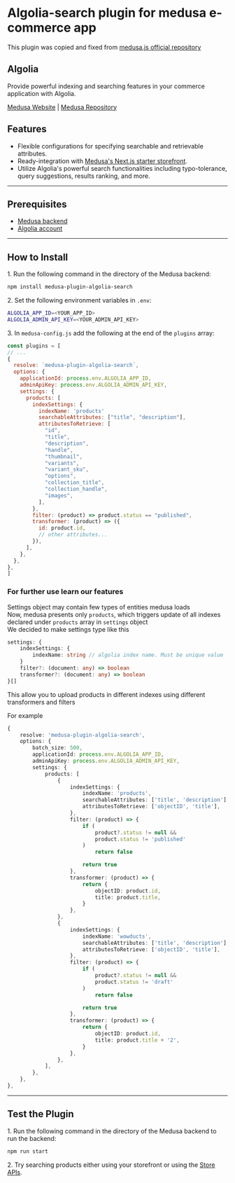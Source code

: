 # Algolia-search plugin for medusa e-commerce app

This plugin was copied and fixed from [medusa.js official repository](https://github.com/medusajs/medusa)

## Algolia

Provide powerful indexing and searching features in your commerce application with Algolia.

[Medusa Website](https://medusajs.com) | [Medusa Repository](https://github.com/medusajs/medusa)

## Features

- Flexible configurations for specifying searchable and retrievable attributes.
- Ready-integration with [Medusa's Next.js starter storefront](https://docs.medusajs.com/starters/nextjs-medusa-starter).
- Utilize Algolia's powerful search functionalities including typo-tolerance, query suggestions, results ranking, and more.

---

## Prerequisites

- [Medusa backend](https://docs.medusajs.com/development/backend/install)
- [Algolia account](https://www.algolia.com/)

---

## How to Install

1\. Run the following command in the directory of the Medusa backend:

  ```bash
  npm install medusa-plugin-algolia-search
  ```

2\. Set the following environment variables in `.env`:

  ```bash
  ALGOLIA_APP_ID=<YOUR_APP_ID>
  ALGOLIA_ADMIN_API_KEY=<YOUR_ADMIN_API_KEY>
  ```

3\. In `medusa-config.js` add the following at the end of the `plugins` array:

  ```js
const plugins = [
  // ...
  {
    resolve: `medusa-plugin-algolia-search`,
    options: {
      applicationId: process.env.ALGOLIA_APP_ID,
      adminApiKey: process.env.ALGOLIA_ADMIN_API_KEY,
      settings: {
        products: [
          indexSettings: {
            indexName: 'products'
            searchableAttributes: ["title", "description"],
            attributesToRetrieve: [
              "id",
              "title",
              "description",
              "handle",
              "thumbnail",
              "variants",
              "variant_sku",
              "options",
              "collection_title",
              "collection_handle",
              "images",
            ],
          },
          filter: (product) => product.status == "published",
          transformer: (product) => ({ 
            id: product.id, 
            // other attributes...
          }),
		],
      },
    },
  },
]
  ```

### For further use learn our features

Settings object may contain few types of entities medusa loads</br>
Now, medusa presents only `products`, which triggers update of all indexes declared under `products` array in `settings` object </br>
We decided to make settings type like this
```ts
settings: {
    indexSettings: {
        indexName: string // algolia index name. Must be unique value
    }
    filter?: (document: any) => boolean
    transformer?: (document: any) => boolean
}[]
```
This allow you to upload products in different indexes using different transformers and filters</br>

For example
```ts
{
	resolve: 'medusa-plugin-algolia-search',
	options: {
		batch_size: 500,
		applicationId: process.env.ALGOLIA_APP_ID,
		adminApiKey: process.env.ALGOLIA_ADMIN_API_KEY,
		settings: {
			products: [
				{
					indexSettings: {
						indexName: 'products',
						searchableAttributes: ['title', 'description'],
						attributesToRetrieve: ['objectID', 'title'],
					},
					filter: (product) => {
						if (
							product?.status != null &&
							product.status != 'published'
						)
							return false

						return true
					},
					transformer: (product) => {
						return {
							objectID: product.id,
							title: product.title,
						}
					},
				},
				{
					indexSettings: {
						indexName: 'wowducts',
						searchableAttributes: ['title', 'description'],
						attributesToRetrieve: ['objectID', 'title'],
					},
					filter: (product) => {
						if (
							product?.status != null &&
							product.status != 'draft'
						)
							return false

						return true
					},
					transformer: (product) => {
						return {
							objectID: product.id,
							title: product.title + '2',
						}
					},
				},
			],
		},
	},
},
```

---

## Test the Plugin

1\. Run the following command in the directory of the Medusa backend to run the backend:

  ```bash
  npm run start
  ```

2\. Try searching products either using your storefront or using the [Store APIs](https://docs.medusajs.com/api/store#tag/Product/operation/PostProductsSearch).

